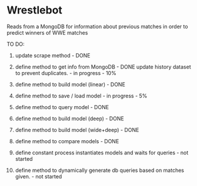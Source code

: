 # Wrestlebot
Reads from a MongoDB for information about previous matches in order to predict winners of WWE matches

TO DO:

1.  update scrape method                                                                                - DONE

2.  define method to get info from MongoDB                                                              - DONE
    update history dataset to prevent duplicates.                                                       - in progress - 10%

3.  define method to build model (linear)                                                               - DONE

4.  define method to save / load model                                                                  - in progress - 5%
5.  define method to query model                                                                        - DONE

6.  define method to build model (deep)                                                                 - DONE
7.  define method to build model (wide+deep)                                                            - DONE
8.  define method to compare models                                                                     - DONE

9.  define constant process instantiates models and waits for queries                                   - not started
10. define method to dynamically generate db queries based on matches given.                            - not started